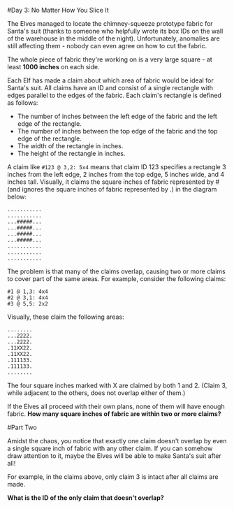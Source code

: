 #Day 3: No Matter How You Slice It

The Elves managed to locate the chimney-squeeze prototype fabric for Santa's suit (thanks to someone who helpfully wrote its box IDs on the wall of the warehouse in the middle of the night). Unfortunately, anomalies are still affecting them - nobody can even agree on how to cut the fabric.

The whole piece of fabric they're working on is a very large square - at least **1000 inches** on each side.

Each Elf has made a claim about which area of fabric would be ideal for Santa's suit. All claims have an ID and consist of a single rectangle with edges parallel to the edges of the fabric. Each claim's rectangle is defined as follows:
- The number of inches between the left edge of the fabric and the left edge of the rectangle.
- The number of inches between the top edge of the fabric and the top edge of the rectangle.
- The width of the rectangle in inches.
- The height of the rectangle in inches.

A claim like `#123 @ 3,2: 5x4` means that claim ID 123 specifies a rectangle 3 inches from the left edge, 2 inches from the top edge, 5 inches wide, and 4 inches tall. Visually, it claims the square inches of fabric represented by # (and ignores the square inches of fabric represented by .) in the diagram below:
```
...........
...........
...#####...
...#####...
...#####...
...#####...
...........
...........
...........
```

The problem is that many of the claims overlap, causing two or more claims to cover part of the same areas. For example, consider the following claims:
```
#1 @ 1,3: 4x4
#2 @ 3,1: 4x4
#3 @ 5,5: 2x2
```
Visually, these claim the following areas:
```
........
...2222.
...2222.
.11XX22.
.11XX22.
.111133.
.111133.
........
```
The four square inches marked with X are claimed by both 1 and 2. (Claim 3, while adjacent to the others, does not overlap either of them.)

If the Elves all proceed with their own plans, none of them will have enough fabric. **How many square inches of fabric are within two or more claims?**

#Part Two

Amidst the chaos, you notice that exactly one claim doesn't overlap by even a single square inch of fabric with any other claim. If you can somehow draw attention to it, maybe the Elves will be able to make Santa's suit after all!

For example, in the claims above, only claim 3 is intact after all claims are made.

**What is the ID of the only claim that doesn't overlap?**
